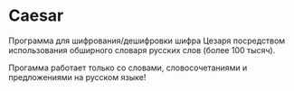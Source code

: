 # Caesar
Программа для шифрования/дешифровки шифра Цезаря посредством использования обширного словаря русских слов (более 100 тысяч).

Прогамма работает только со словами, словосочетаниями и предложениями на русском языке!
